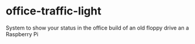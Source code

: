 # office-traffic-light
System to show your status in the office build of an old floppy drive an a Raspberry Pi
